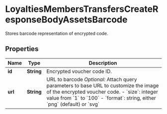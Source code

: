 

# LoyaltiesMembersTransfersCreateResponseBodyAssetsBarcode

Stores barcode representation of encrypted code.

## Properties

| Name | Type | Description |
|------------ | ------------- | ------------- |
|**id** | **String** | Encrypted voucher code ID. |
|**url** | **String** | URL to barcode    *Optional:* Attach query parameters to base URL to customize the image of the encrypted voucher code.    - &#x60;size&#x60;: integer value from &#x60;1&#x60; to &#x60;100&#x60;   - &#x60;format&#x60;: string, either &#x60;png&#x60; (default) or &#x60;svg&#x60; |



